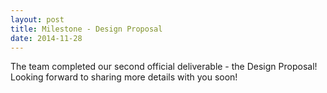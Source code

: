 ```yaml
---
layout: post
title: Milestone - Design Proposal
date: 2014-11-28
---
```


The team completed our second official deliverable - the Design Proposal! Looking forward to sharing more details with you soon!